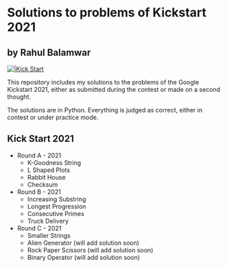 # Solutions to problems of Kickstart 2021
## by Rahul Balamwar

[![|Kick Start](https://atharvamarcom.com/wp-content/uploads/2019/03/l2-1.png)](https://www.linkedin.com/in/whorahul)


This repository includes my solutions to the problems of the Google Kickstart 2021, either as submitted during the contest or made on a second thought.

The solutions are in Python. Everything is judged as correct, either in contest or under practice mode.

## Kick Start 2021
- Round A - 2021
  - K-Goodness String
  - L Shaped Plots
  - Rabbit House
  - Checksum
- Round B - 2021
  - Increasing Substring
  - Longest Progression
  - Consecutive Primes
  - Truck Delivery
- Round C - 2021
  - Smaller Strings
  - Alien Generator (will add solution soon)
  - Rock Paper Scissors (will add solution soon)
  - Binary Operator (will add solution soon)
